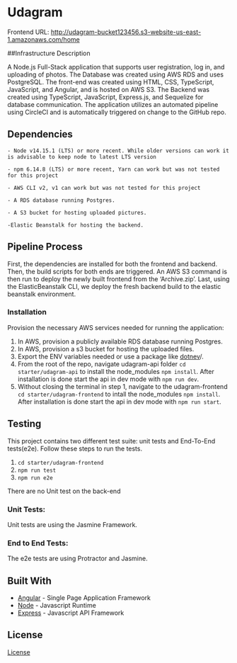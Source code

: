 # Udagram
Frontend URL: http://udagram-bucket123456.s3-website-us-east-1.amazonaws.com/home

##Infrastructure Description

A Node.js Full-Stack application that supports user registration, log in, and uploading of photos. The Database was created using AWS RDS and uses PostgreSQL. The front-end was created using HTML, CSS, TypeScript, JavaScript, and Angular, and is hosted on AWS S3. The Backend was created using TypeScript, JavaScript, Express.js, and Sequelize for database communication. The application utilizes an automated pipeline using CircleCI and is automatically triggered on change to the GitHub repo.

## Dependencies

```
- Node v14.15.1 (LTS) or more recent. While older versions can work it is advisable to keep node to latest LTS version

- npm 6.14.8 (LTS) or more recent, Yarn can work but was not tested for this project

- AWS CLI v2, v1 can work but was not tested for this project

- A RDS database running Postgres.

- A S3 bucket for hosting uploaded pictures.

-Elastic Beanstalk for hosting the backend.

```

## Pipeline Process
First, the dependencies are installed for both the frontend and backend. Then, the build scripts for both ends are triggered. An AWS S3 command is then run to deploy the newly built frontend from the ‘Archive.zip’. Last, using the ElasticBeanstalk CLI, we deploy the fresh backend build to the elastic beanstalk environment.
### Installation

Provision the necessary AWS services needed for running the application:

1. In AWS, provision a publicly available RDS database running Postgres. <Place holder for link to classroom article>
1. In AWS, provision a s3 bucket for hosting the uploaded files. <Place holder for tlink to classroom article>
1. Export the ENV variables needed or use a package like [dotnev](https://www.npmjs.com/package/dotenv)/.
1. From the root of the repo, navigate udagram-api folder `cd starter/udagram-api` to install the node_modules `npm install`. After installation is done start the api in dev mode with `npm run dev`.
1. Without closing the terminal in step 1, navigate to the udagram-frontend `cd starter/udagram-frontend` to intall the node_modules `npm install`. After installation is done start the api in dev mode with `npm run start`.

## Testing

This project contains two different test suite: unit tests and End-To-End tests(e2e). Follow these steps to run the tests.

1. `cd starter/udagram-frontend`
1. `npm run test`
1. `npm run e2e`

There are no Unit test on the back-end

### Unit Tests:

Unit tests are using the Jasmine Framework.

### End to End Tests:

The e2e tests are using Protractor and Jasmine.

## Built With

- [Angular](https://angular.io/) - Single Page Application Framework
- [Node](https://nodejs.org) - Javascript Runtime
- [Express](https://expressjs.com/) - Javascript API Framework

## License

[License](LICENSE.txt)
